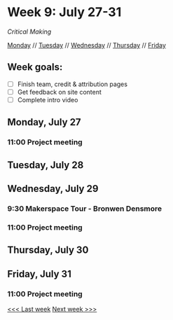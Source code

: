 # Week 9: July 27-31

*Critical Making*

[Monday](#monday-july-27) // [Tuesday](#tuesday-july-28) // [Wednesday](#wednesday-july-29) // [Thursday](#thursday-july-30) // [Friday](friday-july-31)

## Week goals:
- [ ] Finish team, credit & attribution pages
- [ ] Get feedback on site content
- [ ] Complete intro video

## Monday, July 27

### 11:00 Project meeting

## Tuesday, July 28

## Wednesday, July 29

### 9:30 Makerspace Tour - Bronwen Densmore

### 11:00 Project meeting

## Thursday, July 30

## Friday, July 31

### 11:00 Project meeting


[<<< Last week](/6-text-data.md) [Next week >>>](/8-making.md)

